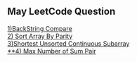 ## May LeetCode Question


[1)BackString Compare]( https://leetcode.com/problems/backspace-string-compare/) <br/>
[2) Sort Array By Parity](https://leetcode.com/problems/sort-array-by-parity/)<br/>
[3)Shortest Unsorted Continuous Subarray](https://leetcode.com/problems/shortest-unsorted-continuous-subarray/)<br/>
[**4) Max Number of Sum Pair](https://leetcode.com/problems/max-number-of-k-sum-pairs/)